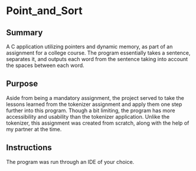 # Point_and_Sort

## Summary
A C application utilizing pointers and dynamic memory, as part of an assignment for a college course. The program essentially takes a sentence, separates it, and outputs each word from the sentence taking into account the spaces between each word.

## Purpose
Aside from being a mandatory assignment, the project served to take the lessons learned from the tokenizer assignment and apply them one step further into this program. Though a bit limiting, the program has more accessibility and usability than the tokenizer application. Unlike the tokenizer, this assignment was created from scratch, along with the help of my partner at the time.

## Instructions
The program was run through an IDE of your choice. 
